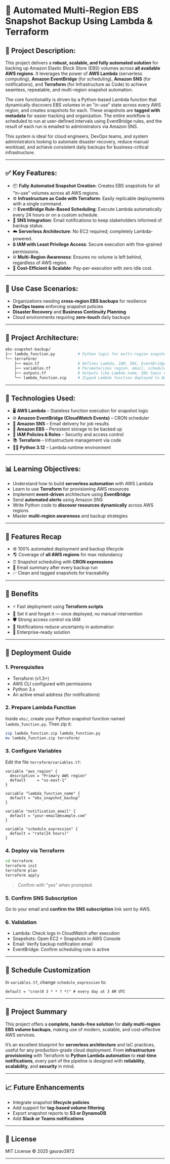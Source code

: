 # 🌌 Automated Multi-Region EBS Snapshot Backup Using Lambda & Terraform

## 📘 Project Description:

This project delivers a **robust, scalable, and fully automated solution** for backing up Amazon Elastic Block Store (EBS) volumes across **all available AWS regions**. It leverages the power of **AWS Lambda** (serverless computing), **Amazon EventBridge** (for scheduling), **Amazon SNS** (for notifications), and **Terraform** (for Infrastructure as Code) to achieve seamless, repeatable, and multi-region snapshot automation.

The core functionality is driven by a Python-based Lambda function that dynamically discovers EBS volumes in an "in-use" state across every AWS region, and creates snapshots for each. These snapshots are **tagged with metadata** for easier tracking and organization. The entire workflow is scheduled to run at user-defined intervals using EventBridge rules, and the result of each run is emailed to administrators via Amazon SNS.

This system is ideal for cloud engineers, DevOps teams, and system administrators looking to automate disaster recovery, reduce manual workload, and achieve consistent daily backups for business-critical infrastructure.

---

## ✅ Key Features:

* 📦 **Fully Automated Snapshot Creation**: Creates EBS snapshots for all "in-use" volumes across all AWS regions.
* ⚙️ **Infrastructure as Code with Terraform**: Easily replicable deployments with a single command.
* ⏱ **EventBridge Rule-Based Scheduling**: Execute Lambda automatically every 24 hours or on a custom schedule.
* 📢 **SNS Integration**: Email notifications to keep stakeholders informed of backup status.
* ☁️ **Serverless Architecture**: No EC2 required; completely Lambda-powered.
* 🔒 **IAM with Least Privilege Access**: Secure execution with fine-grained permissions.
* 🌐 **Multi-Region Awareness**: Ensures no volume is left behind, regardless of AWS region.
* 🏑 **Cost-Efficient & Scalable**: Pay-per-execution with zero idle cost.

---

## 🧱 Use Case Scenarios:

* Organizations needing **cross-region EBS backups** for resilience
* **DevOps teams** enforcing snapshot policies
* **Disaster Recovery** and **Business Continuity Planning**
* Cloud environments requiring **zero-touch** daily backups

---

## 🧰 Project Architecture:

```bash
ebs-snapshot-backup/
├── lambda_function.py          # Python logic for multi-region snapshot creation
└── terraform/
    ├── main.tf                 # Defines Lambda, IAM, SNS, EventBridge
    ├── variables.tf            # Parameterizes region, email, schedule
    ├── outputs.tf              # Outputs like Lambda name, SNS topic ARN
    └── lambda_function.zip     # Zipped Lambda function deployed to AWS
```

---

## 🔧 Technologies Used:

* 🖥️ **AWS Lambda** – Stateless function execution for snapshot logic
* 🌐 **Amazon EventBridge (CloudWatch Events)** – CRON scheduler
* 📧 **Amazon SNS** – Email delivery for job results
* 📁 **Amazon EBS** – Persistent storage to be backed up
* 🔐 **IAM Policies & Roles** – Security and access control
* 📚 **Terraform** – Infrastructure management via code
* 🧙‍♂️ **Python 3.12** – Lambda runtime environment

---

## 📊 Learning Objectives:

* Understand how to build **serverless automation** with AWS Lambda
* Learn to use **Terraform** for provisioning AWS resources
* Implement **event-driven** architecture using **EventBridge**
* Send **automated alerts** using Amazon SNS
* Write Python code to **discover resources dynamically** across AWS regions
* Master **multi-region awareness** and backup strategies

---

## 🚀 Features Recap

* ⚙️ 100% automated deployment and backup lifecycle
* 🌎 Coverage of **all AWS regions** for max redundancy
* ⏰ Snapshot scheduling with **CRON expressions**
* 📧 Email summary after every backup run
* ✅ Clean and tagged snapshots for traceability

---

## 💪 Benefits

* ⚡ Fast deployment using **Terraform scripts**
* 🧠 Set it and forget it — once deployed, no manual intervention
* 🛡️ Strong access control via IAM
* 🚨 Notifications reduce uncertainty in automation
* 💎 Enterprise-ready solution

---

## 🚧 Deployment Guide

### 1. Prerequisites

* Terraform (v1.3+)
* AWS CLI configured with permissions
* Python 3.x
* An active email address (for notifications)

### 2. Prepare Lambda Function

Inside `ebs/`, create your Python snapshot function named `lambda_function.py`. Then zip it:

```bash
zip lambda_function.zip lambda_function.py
mv lambda_function.zip terraform/
```

### 3. Configure Variables

Edit the file `terraform/variables.tf`:

```hcl
variable "aws_region" {
  description = "Primary AWS region"
  default     = "us-east-1"
}

variable "lambda_function_name" {
  default = "ebs_snapshot_backup"
}

variable "notification_email" {
  default = "your-email@example.com"
}

variable "schedule_expression" {
  default = "rate(24 hours)"
}
```

### 4. Deploy via Terraform

```bash
cd terraform
terraform init
terraform plan
terraform apply
```

> Confirm with "yes" when prompted.

### 5. Confirm SNS Subscription

Go to your email and **confirm the SNS subscription** link sent by AWS.

### 6. Validation

* Lambda: Check logs in CloudWatch after execution
* Snapshots: Open EC2 > Snapshots in AWS Console
* Email: Verify backup notification email
* EventBridge: Confirm scheduling rule is active

---

## 📅 Schedule Customization

In `variables.tf`, change `schedule_expression` to:

```hcl
default = "cron(0 3 * * ? *)" # every day at 3 AM UTC
```

---

## 📄 Project Summary

This project offers a **complete, hands-free solution** for **daily multi-region EBS volume backups**, making use of modern, scalable, and cost-effective AWS services.

It’s an excellent blueprint for **serverless architecture** and IaC practices, useful for any production-grade cloud deployment. From **infrastructure provisioning** with Terraform to **Python Lambda automation** to **real-time notifications**, every part of the pipeline is designed with **reliability**, **scalability**, and **security** in mind.

---

## 📈 Future Enhancements

* Integrate snapshot **lifecycle policies**
* Add support for **tag-based volume filtering**
* Export snapshot reports to **S3 or DynamoDB**
* Add **Slack or Teams notifications**

---

## 📑 License

MIT License © 2025 gaurav3972

---

